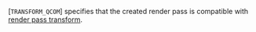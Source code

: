 [`TRANSFORM_QCOM`] specifies that the
created render pass is compatible with
[render pass transform](https://www.khronos.org/registry/vulkan/specs/1.3-extensions/html/vkspec.html#vertexpostproc-renderpass-transform).